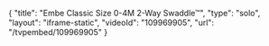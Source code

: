 {
    "title": "Embe Classic Size 0-4M 2-Way Swaddle&trade;",
    "type": "solo",
    "layout": "iframe-static",
    "videoId": "109969905",
    "url": "\/tvpembed\/109969905"
}